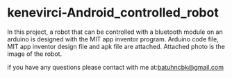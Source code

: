 # kenevirci-Android_controlled_robot

In this project, a robot that can be controlled with a bluetooth module on an arduino is designed with the MIT app inventor program.
Arduino code file, MIT app inventor design file and apk file are attached.
Attached photo is the image of the robot.

if you have any questions please contact with me at:batuhncbk@gmail.com
